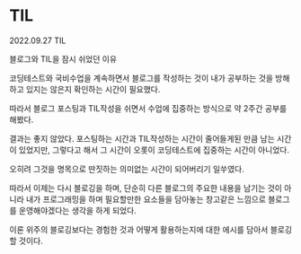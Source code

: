 # TIL

2022.09.27 TIL

블로그와 TIL을 잠시 쉬었던 이유

코딩테스트와 국비수업을 계속하면서 블로그를 작성하는 것이 내가 공부하는 것을 방해하고 있지는 않은지 확인하는 시간이 필요했다.

따라서 블로그 포스팅과 TIL작성을 쉬면서 수업에 집중하는 방식으로 약 2주간 공부를 해봤다.

결과는 좋지 않았다. 포스팅하는 시간과 TIL작성하는 시간이 줄어들게된 만큼 남는 시간이 있었지만,
그렇다고 해서 그 시간이 오롯이 코딩테스트에 집중하는 시간이 아니었다. 

오히려 그것을 명목으로 딴짓하는 의미없는 시간이 되어버리기 일쑤였다.

따라서 이제는 다시 블로깅을 하며, 단순히 다른 블로그의 주요한 내용을 남기는 것이 아니라 내가 프로그래밍을 하며 필요할만한 요소들을 담아놓는
창고같은 느낌으로 블로그를 운영해야겠다는 생각을 하게 되었다.

이론 위주의 블로깅보다는 경험한 것과 어떻게 활용하는지에 대한 에시를 담아서 블로깅할 것이다. 